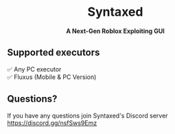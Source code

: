 <div align="center">
  
  # Syntaxed
  
  **A Next-Gen Roblox Exploiting GUI**

</div>

## Supported executors
✅ Any PC executor <br>
✅ Fluxus (Mobile & PC Version)

## Questions?
If you have any questions join Syntaxed's Discord server
https://discord.gg/nsfSws9Emz
